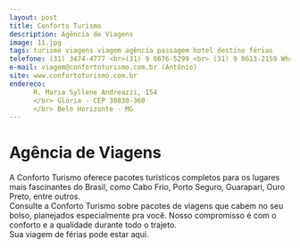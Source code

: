```yaml
---
layout: post
title: Conforto Turismo
description: Agência de Viagens
image: 11.jpg
tags: turismo viagens viagem agência passagem hotel destino férias
telefone: (31) 3474-4777 <br>(31) 9 8676-5299 <br> (31) 9 8613-2159 WhatsApp 
e-mail: viagem@confortoturismo.com.br (Antônio)
site: www.confortoturismo.com.br
endereco:
      R. Maria Syllene Andreazzi, 154 
      </br> Glória - CEP 30830-360
      </br> Belo Horizonte - MG 
---
```


# Agência de Viagens

A Conforto Turismo oferece pacotes turísticos completos para os lugares mais fascinantes do Brasil, como Cabo Frio, Porto Seguro, Guarapari, Ouro Preto, entre outros.  
Consulte a Conforto Turismo sobre pacotes de viagens que cabem no seu bolso, planejados especialmente pra você. Nosso compromisso é com o conforto e a qualidade durante todo o trajeto.  
Sua viagem de férias pode estar aqui. 
